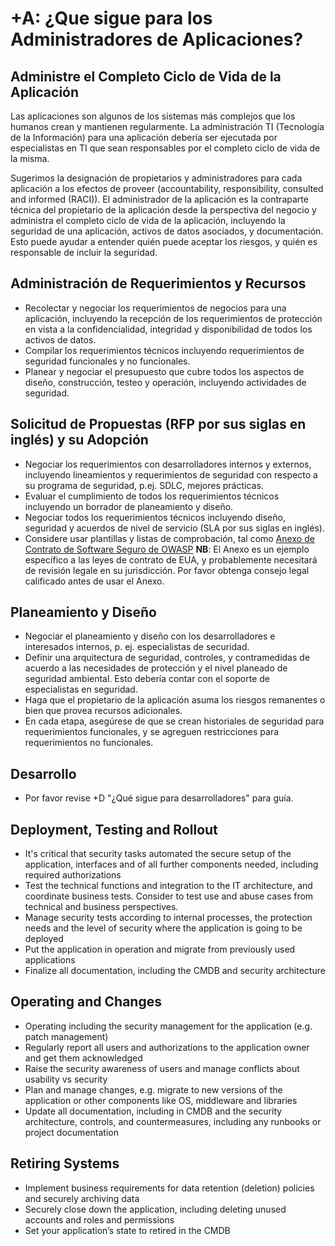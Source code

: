 # +A: ¿Que sigue para los Administradores de Aplicaciones?

## Administre el Completo Ciclo de Vida de la Aplicación

Las aplicaciones son algunos de los sistemas más complejos que los humanos crean y mantienen regularmente. La administración TI (Tecnología de la Información) para una aplicación debería ser ejecutada por especialistas en TI que sean responsables por el completo ciclo de vida de la misma.

Sugerimos la designación de propietarios y administradores para cada aplicación a los efectos de proveer (accountability, responsibility, consulted and informed (RACI)). El administrador de la aplicación es la contraparte técnica del propietario de la aplicación desde la perspectiva del negocio y administra el completo ciclo de vida de la aplicación, incluyendo la seguridad de una aplicación, activos de datos asociados, y documentación. Esto puede ayudar a entender quién puede aceptar los riesgos, y quién es responsable de incluir la seguridad.

## Administración de Requerimientos y Recursos

* Recolectar y negociar los requerimientos de negocios para una aplicación, incluyendo la recepción de los requerimientos de protección en vista a la confidencialidad, integridad y disponibilidad de todos los activos de datos.
* Compilar los requerimientos técnicos incluyendo requerimientos de seguridad funcionales y no funcionales.
* Planear y negociar el presupuesto que cubre todos los aspectos de diseño, construcción, testeo y operación, incluyendo actividades de seguridad.

## Solicitud de Propuestas (RFP por sus siglas en inglés) y su Adopción

* Negociar los requerimientos con desarrolladores internos y externos, incluyendo lineamientos y requerimientos de seguridad con respecto a su programa de seguridad, p.ej. SDLC, mejores prácticas.
* Evaluar el cumplimiento de todos los requerimientos técnicos incluyendo un borrador de planeamiento y diseño.
* Negociar todos los requerimientos técnicos incluyendo diseño, seguridad y acuerdos de nivel de servicio (SLA por sus siglas en inglés).
* Considere usar plantillas y listas de comprobación, tal como [Anexo de Contrato de Software Seguro de OWASP](https://www.owasp.org/index.php/OWASP_Secure_Software_Contract_Annex) **NB**: El Anexo es un ejemplo específico a las leyes de contrato de EUA, y probablemente necesitará de revisión legale en su jurisdicción. Por favor obtenga consejo legal calificado antes de usar el Anexo.

## Planeamiento y Diseño

* Negociar el planeamiento y diseño con los desarrolladores e interesados internos, p. ej. especialistas de securidad.
* Definir una arquitectura de seguridad, controles, y contramedidas de acuerdo a las necesidades de protección y el nivel planeado de seguridad ambiental. Esto debería contar con el soporte de especialistas en seguridad.
* Haga que el propietario de la aplicación asuma los riesgos remanentes o bien que provea recursos adicionales.
* En cada etapa, asegúrese de que se crean historiales de seguridad para requerimientos funcionales, y se agreguen restricciones para requerimientos no funcionales.

## Desarrollo

* Por favor revise +D "¿Qué sigue para desarrolladores" para guía.

## Deployment, Testing and Rollout

* It's critical that security tasks automated the secure setup of the application, interfaces and of all further components needed, including required authorizations
* Test the technical functions and integration to the IT architecture, and coordinate business tests. Consider to test use and abuse cases from technical and business perspectives.
* Manage security tests according to internal processes, the protection needs and the level of security where the application is going to be deployed
* Put the application in operation and migrate from previously used applications
* Finalize all documentation, including the CMDB and security architecture

## Operating and Changes

* Operating including the security management for the application (e.g. patch management)
* Regularly report all users and authorizations to the application owner and get them acknowledged
* Raise the security awareness of users and manage conflicts about usability vs security
* Plan and manage changes, e.g. migrate to new versions of the application or other components like OS, middleware and libraries
* Update all documentation, including in CMDB and the security architecture, controls, and countermeasures, including any runbooks or project documentation

## Retiring Systems

* Implement business requirements for data retention (deletion) policies and securely archiving data
* Securely close down the application, including deleting unused accounts and roles and permissions
* Set your application’s state to retired in the CMDB
